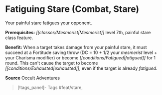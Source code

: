 ﻿---
cssclass: [feats]

---
# Fatiguing Stare (Combat, Stare)

Your painful stare fatigues your opponent.

**Prerequisites:** _[[classes/Mesmerist|Mesmerist]]_ level 7th, painful stare class feature.

**Benefit:** When a target takes damage from your painful stare, it must succeed at a Fortitude saving throw (DC = 10 + 1/2 your _mesmerist_ level + your Charisma modifier) or become _[[conditions/Fatigued|fatigued]]_ for 1 round. This can't cause the target to become _[[conditions/Exhausted|exhausted]]_, even if the target is already _fatigued_.

**Source** Occult Adventures
>[!tags_panel]- Tags
> #feat/stare, 
